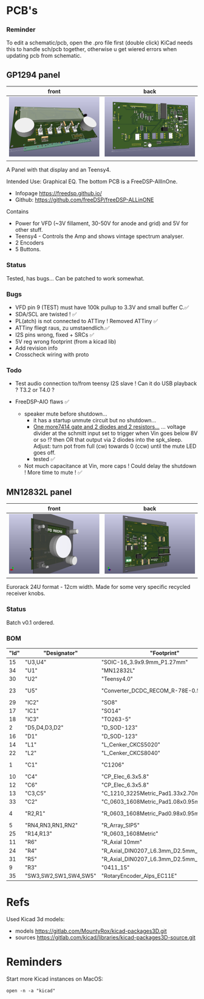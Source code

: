 # PCB's

### Reminder

To edit a schematic/pcb, open the .pro file first (double click) KiCad needs this to handle sch/pcb together, otherwise u get wiered errors when updating pcb from schematic.

## GP1294 panel

| front | back |
|---|---|
| ![image](GP1294-Teens4.png) | ![image](GP1294-Teens4-back.png) |
| | |

A Panel with that display and an Teensy4.

Intended Use: Graphical EQ. The bottom PCB is a FreeDSP-AllInOne.
 * Infopage https://freedsp.github.io/
 * Github: https://github.com/freeDSP/freeDSP-ALLinONE 

Contains
* Power for VFD (~3V fillament, 30-50V for anode and grid) and 5V for other stuff.
* Teensy4 - Controls the Amp and shows vintage spectrum analyser.
* 2 Encoders
* 5 Buttons.

### Status

Tested, has bugs... Can be patched to work somewhat.

### Bugs

* VFD pin 9 (TEST) must have 100k pullup to 3.3V and small buffer C.✅
* SDA/SCL are twisted ! ✅
* PL(atch) is not connected to ATTiny ! Removed ATTiny ✅
* ATTiny fliegt raus, zu umstaendlich.✅
* I2S pins wrong, fixed + SRCs ✅
* 5V reg wrong footprint (from a kicad lib)
* Add revision info
* Crosscheck wiring with proto

### Todo

* Test audio connection to/from teensy I2S slave ! Can it do USB playback ? T3.2 or T4.0 ?

* FreeDSP-AIO flaws ✅
  * speaker mute before shutdown...
    * it has a startup unmute circuit but no shutdown...
    * [One more7414 gate and 2 diodes and 2 resistors...](https://www.falstad.com/circuit/circuitjs.html?ctz=CQAgjCAMB0l3BWEAmM0EE4DMGAcB2ZLMSANjABYxkQFTbbJaBTAWjDACgA3EV-XBXCkmrQbmFMmEElOgQpUdJwBKfcZPUZ6YEVHAppNavpgJOAB3W6UyIWJvJcErKc5hcr1lgTH89VmRCcH9TdHBoUnosaCxXJEh3Tz4fGm0+ILT6OSQ0KJAYuIZEjy9UkAo4DODKxTMI-ML4qE4Adz4wUJt2ExtE9sC7YQ6u7M4AcxH6XFFO+nSpTgBjKeH2UJn9ZDYJCmgMbREOHAO8SgTYSC4AJ1XWCgl1nWzweDg21bn1aVDE26eQgEvnZFLJ4MtViDVlhIEImNsxBV9rgMP4sKQMHRILhkNglHAuJMATD7F8sMg6h9BkIoQCof1IZUOiZ6VSvl9AsEvgzqWtyn0qfyAuUFpZqjRauKKqQhK5FlYehKqorpbK3ANMiB0pzjE4WhquXrvL5wHqefyjfzflTkENaeVWQMHUzjUrFhT8B16JKmHFvSAALYAVwALsxOB6pRyKRJKEIhABBAMWVgAegAogA5COQT0OZ6iZxMB4VEAANQAlgA7AAU1ECFDLAEoc3nCPCXaQhhwJYGAIYWAA6AGdh0GLBYADYATxHZZHIYA9iOEGWqbhHEN85o-nx2ygXfuSfoZu8iUfYXuKQVr4sBvvaaQ6Af5Xwn-RH8-j3KWqU+AhQlpCh0npJRckiaJYmaHkH2xK8O1fe4QJdYDvSqH8eVtWVL2JS9MLtYJeVZP97nJPgS1dciJByBpIKKBIxRVWkewKS8MMFE17keDkSx5CgyKAsiuP1O5qG40JhMSAATKVJXYDA3RQEApOYAAzPsg0nENOBknUKm1MAFP0j9lLUjStLZEw5MMxSeRsiplXs1CRNIiVtX4mhWQVGUqLfWUaHYgYfOEgFJNbUSjQo3RixAAAFRdWmYa4AHkq3CyiQuPVh0iEAArINhxDEc+xHAALZhJwsJKF2XYdxmYIrh1XdKAI-F1fFjUIhArAMA2YKSKz7MMRwsBLquHKSEqrEcVLDJYQwrRc0sjeS3ICTYEAoeMQGSlQR0XVSRrG65JtaabhwAHyOxLrnHdKeMeTZsv9YdJwS67xvHGaGuYebFrS-53xff9AKZaRwQGZzBM8sH3C7L0HNmb1NhoFT1M0kNWEnfqDAUfFCQRh4keMtx-hsayrKqJgEHeSGyOcvTnJg68WP4QRwBMGD2dZgQhGi398HsfcedIWMjIgGn4HxDAqDeOX4BoFRmGHCtCr7KslnDe9Rc0Nm+b0RJF0MG99AADw3K4aAuPGkCQCRUH0JBWE22gbelJTwdoALqIYQIsE4I2KACmgmHNkgWTkGRSwSAoY4ge4JR-J36dcOVYAYoA) ... voltage divider at the schmitt input set to trigger when Vin goes below 8V or so !? then OR that output via 2 diodes into the spk_sleep. Adjust: turn pot from full (cw) towards 0 (ccw) until the mute LED goes off.
    * tested ✅
  * Not much capacitance at Vin, more caps ! Could delay the shutdown ! More time to mute ! ✅

## MN12832L panel

| front | back |
|---|---|
| ![lfdhjlfd](./MN12932L-Teensy4.png) | ![lfdhjlfd](./MN12932L-Teensy4-back.png) |
| | |

Eurorack 24U format - 12cm width. Made for some very specific recycled receiver knobs.

### Status

Batch v0.1 ordered.

### BOM

| "Id" | "Designator" | "Footprint" | "Quantity" | "Designation" |
| --- | --- | --- | --- | --- |
| 15 | "U3,U4" | "SOIC-16_3.9x9.9mm_P1.27mm" | 2 | "74HC165" |  |  | 
| 34 | "U1" | "MN12832L" | 1 | "~" |  |  | 
| 30 | "U2" | "Teensy4.0" | 1 | "~" |  |  | 
| 23 | "U5" | "Converter_DCDC_RECOM_R-78E-0.5_THT" | 1 | "R-78B5.0-2.0" |  |  | 
| 29 | "IC2" | "SO8" | 1 | "ZXBM5210" |  |  | 
| 17 | "IC1" | "SO14" | 1 | "74132D" |  |  | 
| 18 | "IC3" | "TO263-5" | 1 | "XL6009" |  |  | 
|  2 | "D5,D4,D3,D2" | "D_SOD-123" | 4 | "1N4448W" |  |  | 
| 16 | "D1" | "D_SOD-123" | 1 | "1N5818" |  |  | 
| 14 | "L1" | "L_Cenker_CKCS5020" | 1 | "SM-NE45" |  |  | 
| 22 | "L2" | "L_Cenker_CKCS8040" | 1 | "22uH" |  |  | 
|  1 | "C1" | "C1206" | 1 | "4.7n" (FF-Freq) |  |  | 
| 10 | "C4" | "CP_Elec_6.3x5.8" | 1 | "47u/35v" |  |  | 
| 12 | "C6" | "CP_Elec_6.3x5.8" | 1 | "4.7u/100v" |  |  | 
| 13 | "C3,C5" | "C_1210_3225Metric_Pad1.33x2.70mm" | 2 | "1u/100v" |  |  | 
| 33 | "C2" | "C_0603_1608Metric_Pad1.08x0.95mm" | 1 | "1u" |  |  | 
|  4 | "R2,R1" | "R_0603_1608Metric_Pad0.98x0.95mm" | 2 | "2.7k" (R2-FF-Freq) |  |  | 
|  5 | "RN4,RN3,RN1,RN2" | "R_Array_SIP5" | 4 | "R_Network04" |  |  | 
| 25 | "R14,R13" | "R_0603_1608Metric" | 2 | "2.2k" |  |  | 
| 11 | "R6" | "R_Axial 10mm" | 1 | "91k" |  |  | 
| 24 | "R4" | "R_Axial_DIN0207_L6.3mm_D2.5mm_P10.16mm" | 1 | "91k" VoltReg |  |  | 
| 31 | "R5" | "R_Axial_DIN0207_L6.3mm_D2.5mm_P10.16mm" | 1 | "2k" | |  | 
|  9 | "R3" | "0411_15" | 1 | "22" 5W |  |  | 
| 35 | "SW3,SW2,SW1,SW4,SW5" | "RotaryEncoder_Alps_EC11E" | 5 |  |  |  | 


# Refs

Used Kicad 3d models:
 * models https://gitlab.com/MountyRox/kicad-packages3D.git 
 * sources https://gitlab.com/kicad/libraries/kicad-packages3D-source.git

# Reminders

Start more Kicad instances on MacOS:
```
open -n -a "kicad"
```